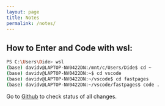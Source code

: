 ```yaml
---
layout: page
title: Notes
permalink: /notes/
---
```


## How to Enter and Code with wsl:

```bash
PS C:\Users\Dide> wsl
(base) davidv@LAPTOP-NV0422DN:/mnt/c/Users/Dide$ cd ~
(base) davidv@LAPTOP-NV0422DN:~$ cd vscode
(base) davidv@LAPTOP-NV0422DN:~/vscode$ cd fastpages
(base) davidv@LAPTOP-NV0422DN:~/vscode/fastpages$ code .
```

Go to [Github](https://github.com/DavidVasilev1/fastpages/actions) to check status of all changes.

